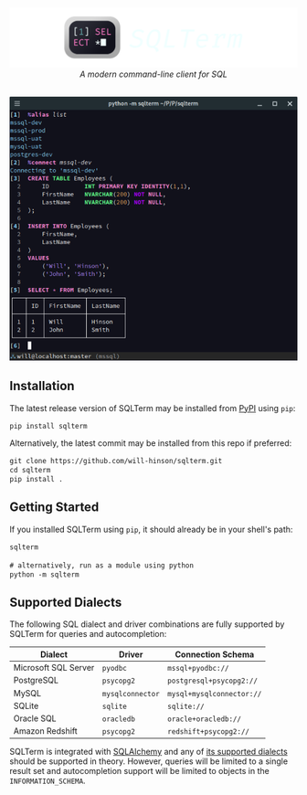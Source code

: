 <div align="center">
    <img src="https://github.com/will-hinson/sqlterm/blob/main/resources/banner.png?raw=true" />
    <em>A modern command-line client for SQL</em>
</div>

<br />

![An example SQLTerm session](https://github.com/will-hinson/sqlterm/blob/main/resources/example-session3.png?raw=true)

## Installation
The latest release version of SQLTerm may be installed from [PyPI](https://pypi.org/project/sqlterm/) using `pip`:

```shell
pip install sqlterm
```

Alternatively, the latest commit may be installed from this repo if preferred:

```
git clone https://github.com/will-hinson/sqlterm.git
cd sqlterm
pip install .
```

## Getting Started
If you installed SQLTerm using `pip`, it should already be in your shell's path:

```shell
sqlterm

# alternatively, run as a module using python
python -m sqlterm
```

## Supported Dialects
The following SQL dialect and driver combinations are fully supported by SQLTerm for queries and autocompletion:

| Dialect              | Driver           | Connection Schema         |
| -------------------- | ---------------- | ------------------------- |
| Microsoft SQL Server | `pyodbc`         | `mssql+pyodbc://`         |
| PostgreSQL           | `psycopg2`       | `postgresql+psycopg2://`  |
| MySQL                | `mysqlconnector` | `mysql+mysqlconnector://` |
| SQLite               | `sqlite`         | `sqlite://`               |
| Oracle SQL           | `oracledb`       | `oracle+oracledb://`      |
| Amazon Redshift      | `psycopg2`       | `redshift+psycopg2://`    |

SQLTerm is integrated with [SQLAlchemy](https://github.com/sqlalchemy/sqlalchemy) and any of [its supported dialects](https://docs.sqlalchemy.org/en/20/dialects/) should be supported in theory. However, queries will be limited to a single result set and autocompletion support will be limited to objects in the `INFORMATION_SCHEMA`. 